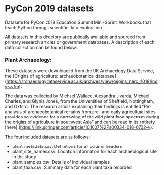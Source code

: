 # PyCon 2019 datasets
Datasets for PyCon 2019 Education Summit Mini-Sprint: Workbooks that teach Python through scientific data exploration

All datasets in this directory are publically available and sourced from primary research articles or government databases. A description of each data collection can be found below:

### Plant Archaeology:
These datasets were downloaded from the UK Archaeology Data Service, the [Origins of agriculture: archaeobotanical database] (https://archaeologydataservice.ac.uk/archives/view/origins_nerc_2018/index.cfm).

The data was collected by Michael Wallace, Alexandra Livarda, Michael Charles, and Glynis Jones, from the Universities of Sheffield, Nottingham, and Oxford. The research article explaining their findings is entitled "Re-analysis of archaeobotanical remains from pre- and early agricultural sites provides no evidence for a narrowing of the wild plant food spectrum during the origins of agriculture in southwest Asia" and can be read in its entirety [here] (https://link.springer.com/article/10.1007%2Fs00334-018-0702-y).

The four included datasets are as follows:
* plant_metadata.csv: Definitions for all column headers
* plant_site_names.csv: Location information for each archaeological site in the study
* plant_samples.csv: Details of individual samples
* plant_taxa.csv: Summary data for each plant taxa recorded
